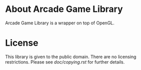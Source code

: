 About Arcade Game Library
============
Arcade Game Library is a wrapper on top of OpenGL.

License
=======
This library is given to the public domain. There are no licensing
restrictions. Please see *doc/copying.rst* for further details.
